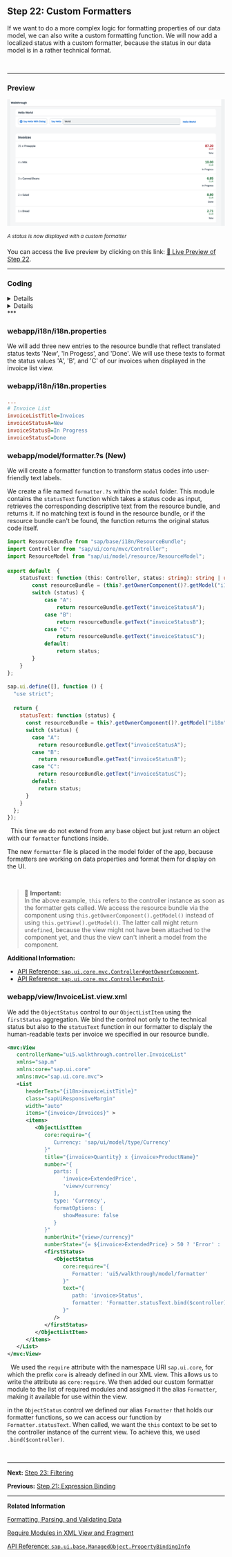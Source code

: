 ## Step 22: Custom Formatters

If we want to do a more complex logic for formatting properties of our data model, we can also write a custom formatting function. We will now add a localized status with a custom formatter, because the status in our data model is in a rather technical format.

&nbsp;

***

### Preview
  
![](assets/loio7aa185a90dd7495cb6ec30c96bc80a54_LowRes.png "A status is now displayed with a custom formatter")

<sup>*A status is now displayed with a custom formatter*</sup>

You can access the live preview by clicking on this link: [🔗 Live Preview of Step 22](https://sap-samples.github.io/ui5-typescript-walkthrough/build/22/index-cdn.html).

***

### Coding

<details class="ts-only">

You can download the solution for this step here: [📥 Download step 22](https://sap-samples.github.io/ui5-typescript-walkthrough/ui5-typescript-walkthrough-step-22.zip).

</details>

<details class="js-only">

You can download the solution for this step here: [📥 Download step 22](https://sap-samples.github.io/ui5-typescript-walkthrough/ui5-typescript-walkthrough-step-22-js.zip).

</details>
***

### webapp/i18n/i18n.properties

We will add three new entries to the resource bundle that reflect translated status texts 'New', 'In Progess', and 'Done'. We will use these texts to format the status values 'A', 'B', and 'C' of our invoices when displayed in the invoice list view.


### webapp/i18n/i18n.properties

```ini
...
# Invoice List
invoiceListTitle=Invoices
invoiceStatusA=New
invoiceStatusB=In Progress
invoiceStatusC=Done
```

### webapp/model/formatter.?s \(New\)

We will create a formatter function to transform status codes into user-friendly text labels. 

We create a file named `formatter.?s` within the `model` folder. This module contains the `statusText` function which takes a status code as input, retrieves the corresponding descriptive text from the resource bundle, and returns it. If no matching text is found in the resource bundle, or if the resource bundle can't be found, the function returns the original status code itself.

```ts
import ResourceBundle from "sap/base/i18n/ResourceBundle";
import Controller from "sap/ui/core/mvc/Controller";
import ResourceModel from "sap/ui/model/resource/ResourceModel";

export default  {
    statusText: function (this: Controller, status: string): string | undefined {
        const resourceBundle = (this?.getOwnerComponent()?.getModel("i18n") as ResourceModel)?.getResourceBundle() as ResourceBundle;
        switch (status) {
            case "A":
                return resourceBundle.getText("invoiceStatusA");
            case "B":
                return resourceBundle.getText("invoiceStatusB");
            case "C":
                return resourceBundle.getText("invoiceStatusC");
            default:
                return status;
        }
    }
};

```

```js
sap.ui.define([], function () {
  "use strict";

  return {
    statusText: function (status) {
      const resourceBundle = this?.getOwnerComponent()?.getModel("i18n")?.getResourceBundle();
      switch (status) {
        case "A":
          return resourceBundle.getText("invoiceStatusA");
        case "B":
          return resourceBundle.getText("invoiceStatusB");
        case "C":
          return resourceBundle.getText("invoiceStatusC");
        default:
          return status;
      }
    }
  };
});

```
&nbsp;
This time we do not extend from any base object but just return an object with our `formatter` functions inside.

The new `formatter` file is placed in the model folder of the app, because formatters are working on data properties and format them for display on the UI. 

&nbsp;

>📌 **Important:** <br>
> In the above example, `this` refers to the controller instance as soon as the formatter gets called. We access the resource bundle via the component using `this.getOwnerComponent().getModel()` instead of using `this.getView().getModel()`. The latter call might return `undefined`, because the view might not have been attached to the component yet, and thus the view can't inherit a model from the component.

**Additional Information:**

-   [API Reference: `sap.ui.core.mvc.Controller#getOwnerComponent`](https://sdk.openui5.org/#/api/sap.ui.core.mvc.Controller/methods/getOwnerComponent). 
-   [API Reference: `sap.ui.core.mvc.Controller#onInit`](https://sdk.openui5.org/#/api/sap.ui.core.mvc.Controller/methods/onInit). 

### webapp/view/InvoiceList.view.xml

We add the `ObjectStatus` control to our `ObjectListItem` using the `firstStatus` aggregation. We bind the control not only to the technical status but also to the `statusText` function in our formatter to displaly the human-readable texts per invoice we specified in our resource bundle.

```xml
<mvc:View
   controllerName="ui5.walkthrough.controller.InvoiceList"
   xmlns="sap.m"
   xmlns:core="sap.ui.core"
   xmlns:mvc="sap.ui.core.mvc">
   <List
      headerText="{i18n>invoiceListTitle}"
      class="sapUiResponsiveMargin"
      width="auto"
      items="{invoice>/Invoices}" >
      <items>
         <ObjectListItem
            core:require="{
               Currency: 'sap/ui/model/type/Currency'
            }"
            title="{invoice>Quantity} x {invoice>ProductName}"
            number="{
               parts: [
                  'invoice>ExtendedPrice', 
                  'view>/currency'
               ],
               type: 'Currency',
               formatOptions: {
                  showMeasure: false
               }
            }"
            numberUnit="{view>/currency}"
            numberState="{= ${invoice>ExtendedPrice} > 50 ? 'Error' : 'Success' }">
            <firstStatus>
               <ObjectStatus
                  core:require="{
                     Formatter: 'ui5/walkthrough/model/formatter'
                  }"
                  text="{
                     path: 'invoice>Status',
                     formatter: 'Formatter.statusText.bind($controller)'
                  }"
               />
            </firstStatus>
         </ObjectListItem>
      </items>
   </List>
</mvc:View>
```
&nbsp;
We used the `require` attribute with the namespace URI `sap.ui.core`, for which the prefix `core` is already defined in our XML view. This allows us to write the attribute as `core:require`. We then added our custom formatter module to the list of required modules and assigned it the alias `Formatter`, making it available for use within the view.

in the `ObjectStatus` control we defined our alias `Formatter` that holds our formatter functions, so we can access our function by `Formatter.statusText`. When called, we want the `this` context to be set to the controller instance of the current view. To achieve this, we used `.bind($controller)`.

&nbsp; 
 
***

**Next:** [Step 23: Filtering](../23/README.md "In this step, we add a search field for our product list and define a filter that represents the search term. When searching, the list is automatically updated to show only the items that match the search term.")

**Previous:** [Step 21: Expression Binding](../21/README.md "Sometimes the predefined types of OpenUI5 are not flexible enough and you want to do a simple calculation or formatting in the view - that is where expressions are really helpful. We use them to format our price according to the current number in the data model..")

***

**Related Information** 

[Formatting, Parsing, and Validating Data](https://sdk.openui5.org/topic/07e4b920f5734fd78fdaa236f26236d8.html "Data that is presented on the UI often has to be converted so that is human readable and fits to the locale of the user. On the other hand, data entered by the user has to be parsed and validated to be understood by the data source. For this purpose, you use formatters and data types.")

[Require Modules in XML View and Fragment](https://sdk.openui5.org/topic/b11d853a8e784db6b2d210ef57b0f7d7.html "Modules can be required in XML views and fragments and assigned to aliases which can be used as variables in properties, event handlers, and bindings.")

[API Reference: `sap.ui.base.ManagedObject.PropertyBindingInfo`](https://sdk.openui5.org/api/sap.ui.base.ManagedObject.PropertyBindingInfo#overview)
